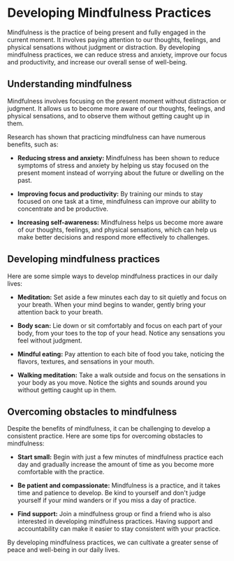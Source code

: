 # Developing Mindfulness Practices

Mindfulness is the practice of being present and fully engaged in the current moment. It involves paying attention to our thoughts, feelings, and physical sensations without judgment or distraction. By developing mindfulness practices, we can reduce stress and anxiety, improve our focus and productivity, and increase our overall sense of well-being.

Understanding mindfulness
-------------------------

Mindfulness involves focusing on the present moment without distraction or judgment. It allows us to become more aware of our thoughts, feelings, and physical sensations, and to observe them without getting caught up in them.

Research has shown that practicing mindfulness can have numerous benefits, such as:

* **Reducing stress and anxiety:** Mindfulness has been shown to reduce symptoms of stress and anxiety by helping us stay focused on the present moment instead of worrying about the future or dwelling on the past.

* **Improving focus and productivity:** By training our minds to stay focused on one task at a time, mindfulness can improve our ability to concentrate and be productive.

* **Increasing self-awareness:** Mindfulness helps us become more aware of our thoughts, feelings, and physical sensations, which can help us make better decisions and respond more effectively to challenges.

Developing mindfulness practices
--------------------------------

Here are some simple ways to develop mindfulness practices in our daily lives:

* **Meditation:** Set aside a few minutes each day to sit quietly and focus on your breath. When your mind begins to wander, gently bring your attention back to your breath.

* **Body scan:** Lie down or sit comfortably and focus on each part of your body, from your toes to the top of your head. Notice any sensations you feel without judgment.

* **Mindful eating:** Pay attention to each bite of food you take, noticing the flavors, textures, and sensations in your mouth.

* **Walking meditation:** Take a walk outside and focus on the sensations in your body as you move. Notice the sights and sounds around you without getting caught up in them.

Overcoming obstacles to mindfulness
-----------------------------------

Despite the benefits of mindfulness, it can be challenging to develop a consistent practice. Here are some tips for overcoming obstacles to mindfulness:

* **Start small:** Begin with just a few minutes of mindfulness practice each day and gradually increase the amount of time as you become more comfortable with the practice.

* **Be patient and compassionate:** Mindfulness is a practice, and it takes time and patience to develop. Be kind to yourself and don't judge yourself if your mind wanders or if you miss a day of practice.

* **Find support:** Join a mindfulness group or find a friend who is also interested in developing mindfulness practices. Having support and accountability can make it easier to stay consistent with your practice.

By developing mindfulness practices, we can cultivate a greater sense of peace and well-being in our daily lives.
